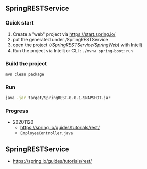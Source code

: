 ## SpringRESTService

### Quick start
1. Create a "web" project via https://start.spring.io/
2. put the generated under /SpringRESTService
3. open the project (*/SpringRESTService/SpringWeb*) with Intellj
4. Run the project via Intellj or CLI : `./mvnw spring-boot:run`

### Build the project
```bash
mvn clean package
```
### Run
```bash
java -jar target/SpringREST-0.0.1-SNAPSHOT.jar
```

### Progress
- 20201120
	- https://spring.io/guides/tutorials/rest/
	- `EmployeeController.java`

## SpringRESTService
- https://spring.io/guides/tutorials/rest/